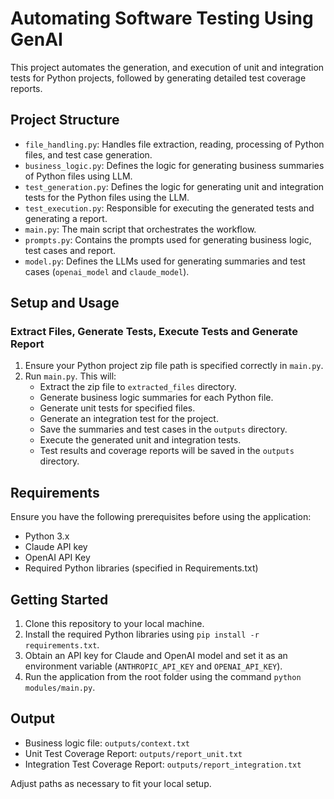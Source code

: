 # Automating Software Testing Using GenAI

This project automates the generation, and execution of unit and integration tests for Python projects, followed by generating detailed test coverage reports.


## Project Structure

- `file_handling.py`: Handles file extraction, reading, processing of Python files, and test case generation.
- `business_logic.py`: Defines the logic for generating business summaries of Python files using LLM.
- `test_generation.py`: Defines the logic for generating unit and integration tests for the Python files using the LLM.
- `test_execution.py`: Responsible for executing the generated tests and generating a report.
- `main.py`: The main script that orchestrates the workflow.
- `prompts.py`: Contains the prompts used for generating business logic, test cases and report.
- `model.py`: Defines the LLMs used for generating summaries and test cases (`openai_model` and `claude_model`).


## Setup and Usage

### Extract Files, Generate Tests, Execute Tests and Generate Report
1. Ensure your Python project zip file path is specified correctly in `main.py`.
2. Run `main.py`. This will:
   - Extract the zip file to `extracted_files` directory.
   - Generate business logic summaries for each Python file.
   - Generate unit tests for specified files.
   - Generate an integration test for the project.
   - Save the summaries and test cases in the `outputs` directory.
   - Execute the generated unit and integration tests.
   - Test results and coverage reports will be saved in the `outputs` directory.


## Requirements

Ensure you have the following prerequisites before using the application:

- Python 3.x
- Claude API key
- OpenAI API Key
- Required Python libraries (specified in Requirements.txt)


## Getting Started

1. Clone this repository to your local machine.
2. Install the required Python libraries using `pip install -r requirements.txt`.
3. Obtain an API key for Claude and OpenAI model and set it as an environment variable (`ANTHROPIC_API_KEY` and `OPENAI_API_KEY`).
4. Run the application from the root folder using the command `python modules/main.py`.


## Output

- Business logic file: `outputs/context.txt`
- Unit Test Coverage Report: `outputs/report_unit.txt`
- Integration Test Coverage Report: `outputs/report_integration.txt`

Adjust paths as necessary to fit your local setup.
